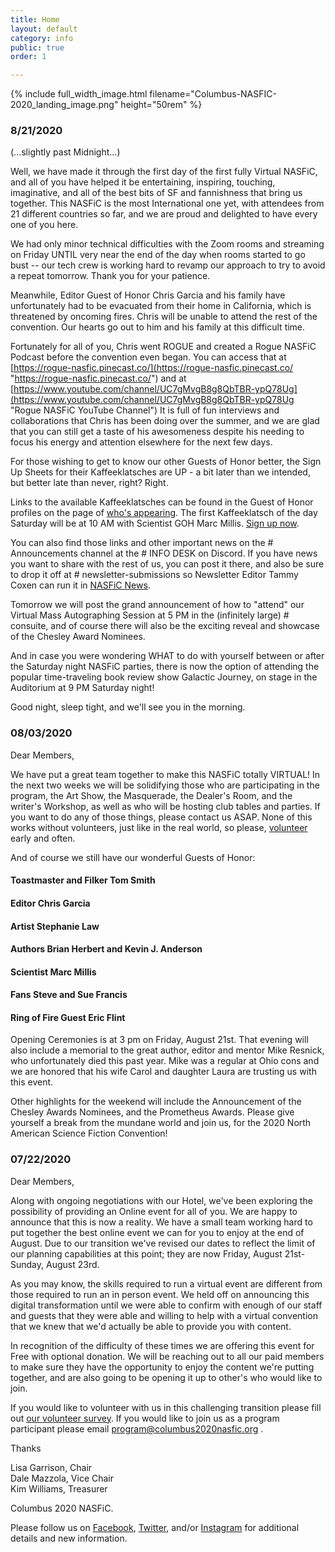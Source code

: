 ```yaml
---
title: Home
layout: default
category: info
public: true
order: 1

---
```

{% include full_width_image.html filename="Columbus-NASFIC-2020_landing_image.png" height="50rem" %}

### 8/21/2020

(...slightly past Midnight...)

Well, we have made it through the first day of the first fully Virtual NASFiC, and all of you have helped it be entertaining, inspiring, touching, imaginative, and all of the best bits of SF and fannishness that bring us together. This NASFiC is the most International one yet, with attendees from 21 different countries so far, and we are proud and delighted to have every one of you here.

We had only minor technical difficulties with the Zoom rooms and streaming on Friday UNTIL very near the end of the day when rooms started to go bust -- our tech crew is working hard to revamp our approach to try to avoid a repeat tomorrow. Thank you for your patience.

Meanwhile, Editor Guest of Honor Chris Garcia and his family have unfortunately had to be evacuated from their home in California, which is threatened by oncoming fires. Chris will be unable to attend the rest of the convention.  Our hearts go out to him and his family at this difficult time.

Fortunately for all of you, Chris went ROGUE and created a Rogue NASFiC Podcast before the convention even began. You can access that at [https://rogue-nasfic.pinecast.co/](https://rogue-nasfic.pinecast.co/ "https://rogue-nasfic.pinecast.co/")  and at [https://www.youtube.com/channel/UC7gMvgB8g8QbTBR-ypQ78Ug](https://www.youtube.com/channel/UC7gMvgB8g8QbTBR-ypQ78Ug "Rogue NASFiC YouTube Channel")  It is full of fun interviews and collaborations that Chris has been doing over the summer, and we are glad that you can still get a taste of his awesomeness despite his needing to focus his energy and attention elsewhere for the next few days.

For those wishing to get to know our other Guests of Honor better, the Sign Up Sheets for their Kaffeeklatsches are UP - a bit later than we intended, but better late than never, right?  Right.

Links to the available Kaffeeklatsches can be found in the Guest of Honor profiles on the page of [who's appearing](https://columbus2020nasfic.org/guests.html "Guests"). The first Kaffeeklatsch of the day Saturday will be at 10 AM with Scientist GOH Marc Millis.  [Sign up now](https://forms.gle/BUjhGckubRGvAobL8 "Sign Up Form").  
  
You can also find those links and other important news on the # Announcements channel at the # INFO DESK on Discord. If you have news you want to share with the rest of us, you can post it there, and also be sure to drop it off at # newsletter-submissions so Newsletter Editor Tammy Coxen can run it in [NASFiC News](https://columbus2020nasfic.org/NASFiCnews.html "Newsletter").

Tomorrow we will post the grand announcement of how to "attend" our Virtual Mass Autographing Session at 5 PM in the (infinitely large)  # consuite, and of course there will also be the exciting reveal and showcase of the Chesley Award Nominees.

And in case you were wondering WHAT to do with yourself between or after the Saturday night NASFiC parties, there is now the option of attending the popular time-traveling book review show Galactic Journey, on stage in the Auditorium at 9 PM Saturday night!

Good night, sleep tight, and we'll see you in the morning.

### 08/03/2020

Dear Members,

We have put a great team together to make this NASFiC totally VIRTUAL! In the next two weeks we will be solidifying those who are participating in the program, the Art Show, the Masquerade, the Dealer's Room, and the writer's Workshop, as well as who will be hosting club tables and parties. If you want to do any of those things, please contact us ASAP.  None of this works without volunteers, just like in the real world, so please, [volunteer](https://form.jotform.com/201906040573044?fbclid=IwAR1I79sPqqTA08fb3Ue4yMIkZR_913tq87qv5dnlg6pHrw0mTCUDrk8mKPQ) early and often.

And of course we still have our wonderful Guests of Honor:

#### Toastmaster and Filker Tom Smith

#### Editor  Chris Garcia

#### Artist  Stephanie Law

#### Authors  Brian Herbert and Kevin J. Anderson

#### Scientist  Marc Millis

#### Fans  Steve and Sue Francis

#### Ring of Fire Guest  Eric Flint

Opening Ceremonies is at 3 pm on Friday, August 21st. That evening will also include a memorial to the great author, editor and mentor Mike Resnick, who unfortunately died this past year.  Mike was a regular at Ohio cons and we are honored that his wife Carol and daughter Laura are trusting us with this event.

Other highlights for the weekend will include the Announcement of the Chesley Awards Nominees, and the Prometheus Awards.  Please give yourself a break from the mundane world and join us, for the 2020 North American Science Fiction Convention!

### 07/22/2020

Dear Members,

Along with ongoing negotiations with our Hotel, we've been exploring the possibility of providing an Online event for all of you. We are happy to announce that this is now a reality. We have a small team working hard to put together the best online event we can for you to enjoy at the end of August. Due to our transition we've revised our dates to reflect the limit of our planning capabilities at this point; they are now Friday, August 21st-Sunday, August 23rd.

As you may know, the skills required to run a virtual event are different from those required to run an in person event. We held off on announcing this digital transformation until we were able to confirm with enough of our staff and guests that they were able and willing to help with a virtual convention that we knew that we'd actually be able to provide you with content.

In recognition of the difficulty of these times we are offering this event for Free with optional donation. We will be reaching out to all our paid members to make sure they have the opportunity to enjoy the content we're putting together, and are also going to be opening it up to other's who would like to join.

If you would like to volunteer with us in this challenging transition please fill out [our volunteer survey](https://form.jotform.com/201906040573044?fbclid=IwAR1I79sPqqTA08fb3Ue4yMIkZR_913tq87qv5dnlg6pHrw0mTCUDrk8mKPQ). If you would like to join us as a program participant please email program@columbus2020nasfic.org .

Thanks

Lisa Garrison, Chair  
Dale Mazzola, Vice Chair  
Kim Williams, Treasurer

Columbus 2020 NASFiC.

Please follow us on [Facebook](https://www.facebook.com/groups/540911450142993/), [Twitter](https://twitter.com/CColumbus2020), and/or [Instagram](https://www.instagram.com/columbusin2020/) for additional details and new information.